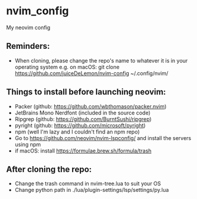 # nvim_config
My neovim config

## Reminders:
- When cloning, please change the repo's name to whatever it is in your operating system e.g. on macOS: git clone https://github.com/juiceDeLemon/nvim-config ~/.config/nvim/
## Things to install before launching neovim:
- Packer (github: https://github.com/wbthomason/packer.nvim)
- JetBrains Mono Nerdfont (included in the source code)
- Ripgrep (github: https://github.com/BurntSushi/ripgrep)
- pyright (github: https://github.com/microsoft/pyright)
- npm (well I'm lazy and I couldn't find an npm repo)
- Go to https://github.com/neovim/nvim-lspconfig/ and install the servers using npm
- if macOS: install https://formulae.brew.sh/formula/trash
## After cloning the repo:
- Change the trash command in nvim-tree.lua to suit your OS
- Change python path in ./lua/plugin-settings/lsp/settings/py.lua

